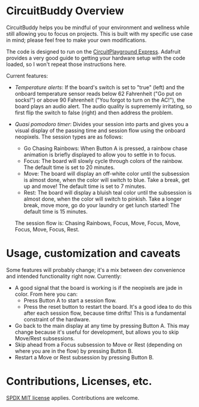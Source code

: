 # CircuitBuddy Overview

CircuitBuddy helps you be mindful of your environment and wellness while still allowing you to focus on projects. This is built with my specific use case in mind; please feel free to make your own modifications.

The code is designed to run on the [CircuitPlayground Express](https://learn.adafruit.com/adafruit-circuit-playground-express/frequently-asked-questions). Adafruit provides a very good guide to getting your hardware setup with the code loaded, so I won't repeat those instructions here.

Current features:
- _Temperature alerts_: If the board's switch is set to "true" (left) and the onboard temperature sensor reads below 62 Fahrenheit ("Go put on socks!") or above 90 Fahrenheit ("You forgot to turn on the AC!"), the board plays an audio alert. The audio quality is suprememly irritating, so first flip the switch to false (right) and then address the problem.
- _Quasi pomodoro timer_: Divides your session into parts and gives you a visual display of the passing time and session flow using the onboard neopixels. The session types are as follows:
    - Go Chasing Rainbows: When Button A is pressed, a rainbow chase animation is briefly displayed to allow you to settle in to focus.
    - Focus: The board will slowly cycle through colors of the rainbow. The default time is set to 20 minutes.
    - Move: The board will display an off-white color until the subsession is almost done, when the color will switch to blue. Take a break, get up and move! The default time is set to 7 minutes.
    - Rest: The board will display a bluish teal color until the subsession is almost done, when the color will switch to pinkish. Take a longer break, move more, go do your laundry or get lunch started! The default time is 15 minutes.
    
    The session flow is: Chasing Rainbows, Focus, Move, Focus, Move, Focus, Move, Focus, Rest.

# Usage, customization and caveats
Some features will probably change; it's a mix between dev convenience and intended functionality right now. Currently:
- A good signal that the board is working is if the neopixels are jade in color. From here you can:
    - Press Button A to start a session flow.
    - Press the reset button to restart the board. It's a good idea to do this after each session flow, because time drifts! This is a fundamental constraint of the hardware.
- Go back to the main display at any time by pressing Button A. This may change because it's useful for development, but allows you to skip Move/Rest subsessions.
- Skip ahead from a Focus subsession to Move or Rest (depending on where you are in the flow) by pressing Button B.
- Restart a Move or Rest subsession by pressing Button B. 

# Contributions, Licenses, etc.

[SPDX MIT license](https://spdx.org/licenses/MIT.html) applies. Contributions are welcome. 